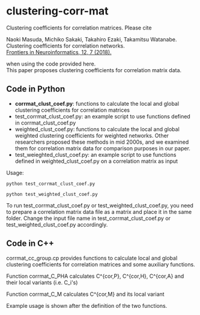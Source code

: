# clustering-corr-mat
Clustering coefficients for correlation matrices. 
Please cite

Naoki Masuda, Michiko Sakaki, Takahiro Ezaki, Takamitsu Watanabe.<br>
Clustering coefficients for correlation networks.<br>
[Frontiers in Neuroinformatics, 12, 7 (2018).](https://doi.org/10.3389/fninf.2018.00007)

when using the code provided here.<br>
This paper proposes clustering coefficients for correlation matrix data.

## Code in Python

- **corrmat_clust_coef.py**: functions to calculate the local and global clustering coefficients for correlation matrices
- test_corrmat_clust_coef.py: an example script to use functions defined in corrmat_clust_coef.py
- weighted_clust_coef.py: functions to calculate the local and global weighted clustering coefficients for weighted networks. Other researchers proposed these methods in mid 2000s, and we examined them for correlation matrix data for comparison purposes in our paper.
- test_weieghted_clust_coef.py: an example script to use functions defined in weighted_clust_coef.py on a correlation matrix as input

Usage:

`python test_corrmat_clust_coef.py`

`python test_weighted_clust_coef.py`

To run test_corrmat_clust_coef.py or test_weighted_clust_coef.py, you need to prepare a correlation matrix data file as a matrix and place it in the same folder. Change the input file name in test_corrmat_clust_coef.py or test_weighted_clust_coef.py accordingly.

## Code in C++

corrmat_cc_group.cp provides functions to calculate local and global clustering coefficients for correlation matrices and some auxiliary functions.

Function corrmat_C_PHA calculates C^{cor,P}, C^{cor,H}, C^{cor,A} and their local variants (i.e. C_i's)

Function corrmat_C_M calculates C^{cor,M} and its local variant

Example usage is shown after the definition of the two functions.
